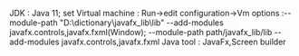 JDK : Java 11;
set Virtual machine :
Run->edit configuration->Vm options :--module-path "D:\dictionary\javafx_lib\lib" --add-modules javafx.controls,javafx.fxml(Window);
--module-path path/javafx_lib/lib --add-modules javafx.controls,javafx.fxml
Java tool : JavaFx,Screen builder
